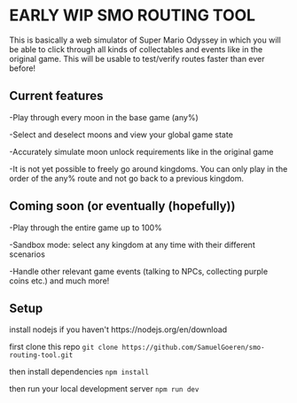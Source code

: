 <h1>EARLY WIP SMO ROUTING TOOL</h1>


This is basically a web simulator of Super Mario Odyssey in which you will be able to click through all kinds of collectables and events like in the original game.
This will be usable to test/verify routes faster than ever before!

<h2>Current features</h2>

-Play through every moon in the base game (any%)

-Select and deselect moons and view your global game state

-Accurately simulate moon unlock requirements like in the original game

-It is not yet possible to freely go around kingdoms. You can only play in the order of the any% route and not go back to a previous kingdom.

<h2>Coming soon (or eventually (hopefully))</h2>

-Play through the entire game up to 100%

-Sandbox mode: select any kingdom at any time with their different scenarios

-Handle other relevant game events (talking to NPCs, collecting purple coins etc.)
and much more!

<h2>Setup</h2>
install nodejs if you haven't
https://nodejs.org/en/download

first clone this repo
`git clone https://github.com/SamuelGoeren/smo-routing-tool.git`

then install dependencies
`npm install`

then run your local development server
`npm run dev`
